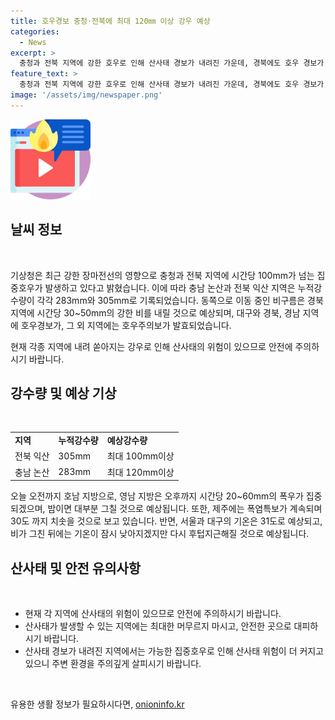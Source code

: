 ```yaml
---
title: 호우경보 충청·전북에 최대 120㎜ 이상 강우 예상
categories:
  - News
excerpt: >
  충청과 전북 지역에 강한 호우로 인해 산사태 경보가 내려진 가운데, 경북에도 호우 경보가 발령됐습니다. 대구와 경북, 경남은 호우 경보, 그 외 지역은 주의보가 발령 중이며, 오늘까지 예상되는 강수량은 대구와 경북에 120mm 이상, 전북에 100mm 이상으로 예보되고 있습니다. 산사태 위험도 크며, 폭우가 며칠째 계속되고 있습니다. 지금은 산사태 경보가 내려진 상황이며, 오늘은 낮더위도 예상됩니다. 이에 반해 제주는 계속된 폭염특보로 30도까지 기온이 오를 것으로 보입니다.
feature_text: >
  충청과 전북 지역에 강한 호우로 인해 산사태 경보가 내려진 가운데, 경북에도 호우 경보가 발령됐습니다. 대구와 경북, 경남은 호우 경보, 그 외 지역은 주의보가 발령 중이며, 오늘까지 예상되는 강수량은 대구와 경북에 120mm 이상, 전북에 100mm 이상으로 예보되고 있습니다. 산사태 위험도 크며, 폭우가 며칠째 계속되고 있습니다. 지금은 산사태 경보가 내려진 상황이며, 오늘은 낮더위도 예상됩니다. 이에 반해 제주는 계속된 폭염특보로 30도까지 기온이 오를 것으로 보입니다.
image: '/assets/img/newspaper.png'
---
```


<p><img src="/assets/img/news.png" alt="rentncar 속보" /></p>

<h2 data-ke-size="size26">날씨 정보</h2>

<p data-ke-size="size16">&nbsp;</p>

<p>기상청은 최근 강한 장마전선의 영향으로 충청과 전북 지역에 시간당 100mm가 넘는 집중호우가 발생하고 있다고 밝혔습니다. 이에 따라 충남 논산과 전북 익산 지역은 누적강수량이 각각 283mm와 305mm로 기록되었습니다. 동쪽으로 이동 중인 비구름은 경북 지역에 시간당 30~50mm의 강한 비를 내릴 것으로 예상되며, 대구와 경북, 경남 지역에 호우경보가, 그 외 지역에는 호우주의보가 발효되었습니다. </p>

<p data-ke-size="size16">현재 각종 지역에 내려 쏟아지는 강우로 인해 산사태의 위험이 있으므로 안전에 주의하시기 바랍니다.</p>

<h2 data-ke-size="size26">강수량 및 예상 기상</h2>

<p data-ke-size="size16">&nbsp;</p>

<table>
  <tr>
    <td><b>지역</b></td>
    <td><b>누적강수량</b></td>
    <td><b>예상강수량</b></td>
  </tr>
  <tr>
    <td>전북 익산</td>
    <td>305mm</td>
    <td>최대 100mm이상</td>
  </tr>
  <tr>
    <td>충남 논산</td>
    <td>283mm</td>
    <td>최대 120mm이상</td>
  </tr>
</table>

<p data-ke-size="size16">오늘 오전까지 호남 지방으로, 영남 지방은 오후까지 시간당 20~60mm의 폭우가 집중되겠으며, 밤이면 대부분 그칠 것으로 예상됩니다. 또한, 제주에는 폭염특보가 계속되며 30도 까지 치솟을 것으로 보고 있습니다. 반면, 서울과 대구의 기온은 31도로 예상되고, 비가 그친 뒤에는 기온이 잠시 낮아지겠지만 다시 후텁지근해질 것으로 예상됩니다.</p>

<h2 data-ke-size="size26">산사태 및 안전 유의사항</h2>

<p data-ke-size="size16">&nbsp;</p>

<ul>
  <li>현재 각 지역에 산사태의 위험이 있으므로 안전에 주의하시기 바랍니다.</li>
  <li>산사태가 발생할 수 있는 지역에는 최대한 머무르지 마시고, 안전한 곳으로 대피하시기 바랍니다.</li>
  <li>산사태 경보가 내려진 지역에서는 가능한 집중호우로 인해 산사태 위험이 더 커지고 있으니 주변 환경을 주의깊게 살피시기 바랍니다.</li>
</ul>

<p data-ke-size="size16">&nbsp;</p>
유용한 생활 정보가 필요하시다면, <a href="https://onioninfo.kr" rel="dofollow">onioninfo.kr</a>


